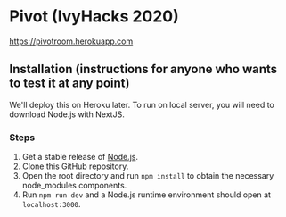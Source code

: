 # Pivot (IvyHacks 2020)
https://pivotroom.herokuapp.com

## Installation (instructions for anyone who wants to test it at any point)

We'll deploy this on Heroku later. To run on local server, you will need to download Node.js with NextJS.

### Steps

1. Get a stable release of [Node.js](https://nodejs.org/en/download/).
2. Clone this GitHub repository.
3. Open the root directory and run `npm install` to obtain the necessary node_modules components. 
4. Run `npm run dev` and a Node.js runtime environment should open at `localhost:3000`.

